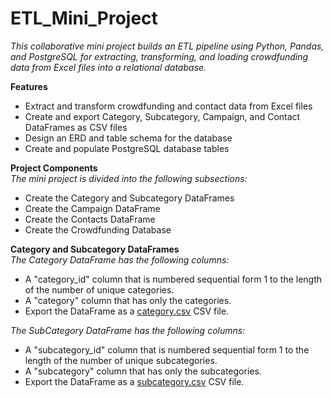 # ETL_Mini_Project
*This collaborative mini project builds an ETL pipeline using Python, Pandas, and PostgreSQL for extracting, transforming, and loading crowdfunding data from Excel files into a relational database.*

**Features**
* Extract and transform crowdfunding and contact data from Excel files
* Create and export Category, Subcategory, Campaign, and Contact DataFrames as CSV files
* Design an ERD and table schema for the database
* Create and populate PostgreSQL database tables

**Project Components**<br>
*The mini project is divided into the following subsections:*
* Create the Category and Subcategory DataFrames
* Create the Campaign DataFrame
* Create the Contacts DataFrame
* Create the Crowdfunding Database

**Category and Subcategory DataFrames**<br>
*The Category DataFrame has the following columns:*
* A "category_id" column that is numbered sequential form 1 to the length of the number of unique categories.
* A "category" column that has only the categories.
* Export the DataFrame as a [category.csv](Resources/category.csv) CSV file.

*The SubCategory DataFrame has the following columns:*
* A "subcategory_id" column that is numbered sequential form 1 to the length of the number of unique subcategories.
* A "subcategory" column that has only the subcategories.
* Export the DataFrame as a [subcategory.csv](Resources/subcategory.csv) CSV file.
